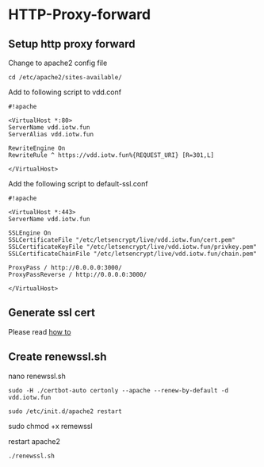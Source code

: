 # HTTP-Proxy-forward

## Setup http proxy forward

Change to apache2 config file
```
cd /etc/apache2/sites-available/
```

Add to following script to vdd.conf

```
#!apache

<VirtualHost *:80>
ServerName vdd.iotw.fun
ServerAlias vdd.iotw.fun

RewriteEngine On
RewriteRule ^ https://vdd.iotw.fun%{REQUEST_URI} [R=301,L]

</VirtualHost>
```

Add the following script to default-ssl.conf

```
#!apache

<VirtualHost *:443>
ServerName vdd.iotw.fun

SSLEngine On
SSLCertificateFile "/etc/letsencrypt/live/vdd.iotw.fun/cert.pem"
SSLCertificateKeyFile "/etc/letsencrypt/live/vdd.iotw.fun/privkey.pem"
SSLCertificateChainFile "/etc/letsencrypt/live/vdd.iotw.fun/chain.pem"

ProxyPass / http://0.0.0.0:3000/
ProxyPassReverse / http://0.0.0.0:3000/

</VirtualHost>
```
## Generate ssl cert 

Please read [how to](https://www.digitalocean.com/community/tutorials/how-to-use-certbot-standalone-mode-to-retrieve-let-s-encrypt-ssl-certificates-on-ubuntu-16-04)

## Create renewssl.sh

nano renewssl.sh
```
sudo -H ./certbot-auto certonly --apache --renew-by-default -d vdd.iotw.fun 

sudo /etc/init.d/apache2 restart
```

sudo chmod +x remewssl

restart apache2
```
./renewssl.sh
```
